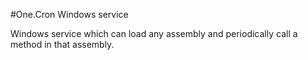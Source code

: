 #One.Cron Windows service

Windows service which can load any assembly and periodically call a method in that assembly.

